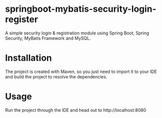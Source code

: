 # springboot-mybatis-security-login-register
A simple security login & registration module using Spring Boot, Spring Security, MyBatis Framework and MySQL.
# Installation
The project is created with Maven, so you just need to import it to your IDE and build the project to resolve the dependencies.
# Usage
Run the project through the IDE and head out to http://localhost:8080
